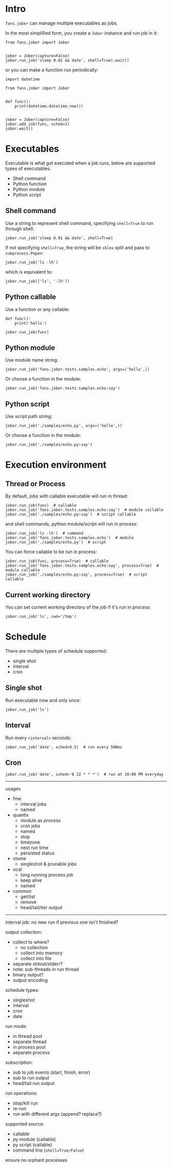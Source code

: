 Intro
================================================================================

`fans.jober` can manage multiple executables as jobs.

In the most simplified form, you create a `Jober` instance and run job in it:

    from fans.jober import Jober


    jober = Jober(capture=False)
    jober.run_job('sleep 0.01 && date', shell=True).wait()

or you can make a function run periodically:

    import datetime

    from fans.jober import Jober
    

    def func():
        print(datetime.datetime.now())


    jober = Jober(capture=False)
    jober.add_job(func, sched=1)
    jober.wait()

Executables
================================================================================

Executable is what got executed when a job runs, below are supported types of executables:
- Shell command
- Python function
- Python module
- Python script

## Shell command

Use a string to represent shell command, specifying `shell=True` to run through shell:

    jober.run_job('sleep 0.01 && date', shell=True)

if not specifying `shell=True`, the string will be `shlex` split and pass to `subprocess.Popen`:

    jober.run_job('ls -lh')

which is equivalent to:

    jober.run_job(['ls', '-lh'])

## Python callable

Use a function or any callable:

    def func():
        print('hello')

    jober.run_job(func)

## Python module

Use module name string:

    jober.run_job('fans.jober.tests.samples.echo', args=('hello',))

Or choose a function in the module:

    jober.run_job('fans.jober.tests.samples.echo:say')

## Python script

Use script path string:

    jober.run_job('./samples/echo.py', args=('hello',))

Or choose a function in the module:

    jober.run_job('./samples/echo.py:say')

Execution environment
================================================================================

## Thread or Process

By default, jobs with callable executable will run in thread:

    jober.run_job(func)  # callable
    jober.run_job('fans.jober.tests.samples.echo:say')  # module callable
    jober.run_job('./samples/echo.py:say')  # script callable

and shell commands, python module/script will run in process:

    jober.run_job('ls -lh')  # command
    jober.run_job('fans.jober.tests.samples.echo')  # module
    jober.run_job('./samples/echo.py')  # script

You can force callable to be run in process:

    jober.run_job(func, process=True)  # callable
    jober.run_job('fans.jober.tests.samples.echo:say', process=True)  # module callable
    jober.run_job('./samples/echo.py:say', process=True)  # script callable

## Current working directory

You can set current working directory of the job if it's run in process:

    jober.run_job('ls', cwd='/tmp')

Schedule
================================================================================

There are multiple types of schedule supported:
- single shot
- interval
- cron

## Single shot

Run executable now and only once:

    jober.run_job('ls')

## Interval

Run every `<interval>` seconds:

    jober.run_job('date', sched=0.5)  # run every 500ms

## Cron

    jober.run_job('date', sched='0 22 * * *')  # run at 10:00 PM everyday

--------------------------------------------------------------------------------

usages
- fme
  - interval jobs
  - named
- quantix
  - module as process
  - cron jobs
  - named
  - stop
  - timezone
  - next run time
  - persisted status
- stome
  - singleshot & prunable jobs
- ocal
  - long running process job
  - keep alive
  - named
- common
  - get/list
  - remove
  - head/tail/iter output

---

interval job: no new run if previous one isn't finished?

output collection:
- collect to where?
  - no collection
  - collect into memory
  - collect into file
- separate stdout/stderr?
- note: sub-threads in run thread
- binary output?
- output encoding

schedule types:
- singleshot
- interval
- cron
- date

run mode:
- in thread pool
- separate thread
- in process pool
- separate process

subscription:
- sub to job events (start, finish, error)
- sub to run output
- head/tail run output

run operations:
- stop/kill run
- re-run
- run with different args (append? replace?)

supported source:
- callable
- py module (callable)
- py script (callable)
- command line (`shell=True/False`)

ensure no orphant processes
